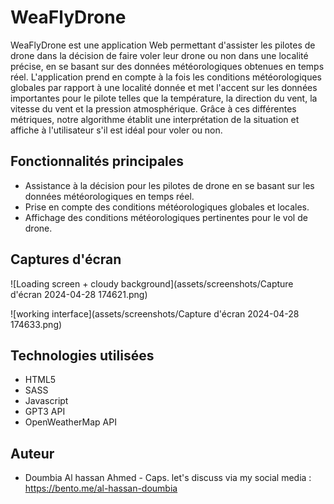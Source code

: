 # WeaFlyDrone

WeaFlyDrone est une application Web permettant d'assister les pilotes de drone dans la décision de faire voler leur drone ou non dans une localité précise, en se basant sur des données météorologiques obtenues en temps réel. L'application prend en compte à la fois les conditions météorologiques globales par rapport à une localité donnée et met l'accent sur les données importantes pour le pilote telles que la température, la direction du vent, la vitesse du vent et la pression atmosphérique. Grâce à ces différentes métriques, notre algorithme établit une interprétation de la situation et affiche à l'utilisateur s'il est idéal pour voler ou non.

## Fonctionnalités principales

- Assistance à la décision pour les pilotes de drone en se basant sur les données météorologiques en temps réel.
- Prise en compte des conditions météorologiques globales et locales.
- Affichage des conditions météorologiques pertinentes pour le vol de drone.

## Captures d'écran

![Loading screen +  cloudy background](assets/screenshots/Capture d'écran 2024-04-28 174621.png)

![working interface](assets/screenshots/Capture d'écran 2024-04-28 174633.png)

## Technologies utilisées

- HTML5
- SASS
- Javascript
- GPT3 API
- OpenWeatherMap API

## Auteur

- Doumbia Al hassan Ahmed - Caps. let's discuss via my social media : https://bento.me/al-hassan-doumbia
